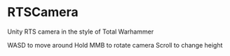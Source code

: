 # RTSCamera
Unity RTS camera in the style of Total Warhammer

WASD to move around
Hold MMB to rotate camera 
Scroll to change height
